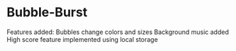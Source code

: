 # Bubble-Burst
Features added:
Bubbles change colors and sizes
Background music added
High score feature implemented using local storage
